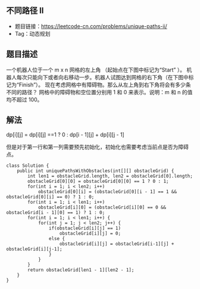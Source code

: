 ## 不同路径 II

- 题目链接：https://leetcode-cn.com/problems/unique-paths-ii/
- Tag：动态规划

## 题目描述
一个机器人位于一个 m x n 网格的左上角 （起始点在下图中标记为“Start” ）。 机器人每次只能向下或者向右移动一步。机器人试图达到网格的右下角（在下图中标记为“Finish”）。 现在考虑网格中有障碍物。那么从左上角到右下角将会有多少条不同的路径？ 网格中的障碍物和空位置分别用 1 和 0 来表示。说明：m 和 n 的值均不超过 100。

## 解法
dp[i][j] = dp[i][j] ==1 ? 0 : dp[i - 1][j] + dp[i][j - 1]

但是对于第一行和第一列需要预先初始化，初始化也需要考虑当前点是否为障碍点。
```
class Solution {
    public int uniquePathsWithObstacles(int[][] obstacleGrid) {
        int len1 = obstacleGrid.length, len2 = obstacleGrid[0].length;
        obstacleGrid[0][0] = obstacleGrid[0][0] == 1 ? 0 : 1;
        for(int i = 1; i < len2; i++) 
            obstacleGrid[0][i] = (obstacleGrid[0][i - 1] == 1 && obstacleGrid[0][i] == 0) ? 1 : 0;
        for(int i = 1; i < len1; i++)
            obstacleGrid[i][0] = (obstacleGrid[i][0] == 0 && obstacleGrid[i - 1][0] == 1) ? 1 : 0;
        for(int i = 1; i < len1; i++) {
            for(int j = 1; j < len2; j++) {
                if(obstacleGrid[i][j] == 1)
                    obstacleGrid[i][j] = 0;
                else {
                    obstacleGrid[i][j] = obstacleGrid[i-1][j] + obstacleGrid[i][j-1];
                }
            }
        }
        return obstacleGrid[len1 - 1][len2 - 1];
    }
}
```